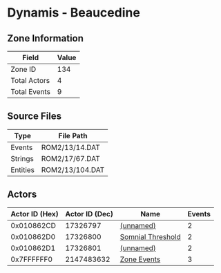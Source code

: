 # Dynamis - Beaucedine

## Zone Information

| Field        |   Value |
|--------------|---------|
| Zone ID      |     134 |
| Total Actors |       4 |
| Total Events |       9 |

## Source Files

| Type     | File Path       |
|----------|-----------------|
| Events   | ROM2/13/14.DAT  |
| Strings  | ROM2/17/67.DAT  |
| Entities | ROM2/13/104.DAT |

## Actors

| Actor ID (Hex)   |   Actor ID (Dec) | Name                                                       |   Events |
|------------------|------------------|------------------------------------------------------------|----------|
| 0x010862CD       |         17326797 | [(unnamed)](./17326797/)                                   |        2 |
| 0x010862D0       |         17326800 | [Somnial Threshold](./17326800%20-%20Somnial%20Threshold/) |        2 |
| 0x010862D1       |         17326801 | [(unnamed)](./17326801/)                                   |        2 |
| 0x7FFFFFF0       |       2147483632 | [Zone Events](./Zone%20Events/)                            |        3 |